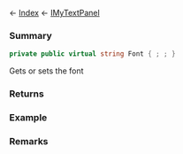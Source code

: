 ← [Index](Api-Index) ← [IMyTextPanel](Sandbox.ModAPI.Ingame.IMyTextPanel)

### Summary

```csharp
private public virtual string Font { ; ; }
```

Gets or sets the font

### Returns

### Example

### Remarks

